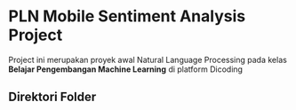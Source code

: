 # PLN Mobile Sentiment Analysis Project
Project ini merupakan proyek awal Natural Language Processing pada kelas **Belajar Pengembangan Machine Learning** di platform Dicoding
## Direktori Folder
